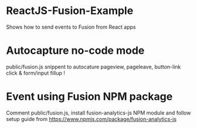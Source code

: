 # ReactJS-Fusion-Example

Shows how to send events to Fusion from React apps

# Autocapture no-code mode

public/fusion.js snippent to autocature pageview, pageleave, button-link click & form/input fillup !

# Event using Fusion NPM package

Comment public/fusion.js, install fusion-analytics-js NPM module and follow setup guide from https://www.npmjs.com/package/fusion-analytics-js
